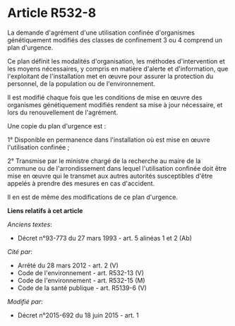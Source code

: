 # Article R532-8

La demande d'agrément d'une utilisation confinée d'organismes génétiquement modifiés des classes de confinement 3 ou 4
comprend un plan d'urgence. 

Ce plan définit les modalités d'organisation, les méthodes d'intervention et les moyens nécessaires, y compris en matière
d'alerte et d'information, que l'exploitant de l'installation met en œuvre pour assurer la protection     du personnel, de la
population ou de l'environnement. 

Il est modifié chaque fois que les conditions de mise en œuvre des organismes génétiquement modifiés rendent sa mise à jour
nécessaire, et lors du renouvellement de l'agrément. 

Une copie du plan d'urgence est : 

1° Disponible en permanence dans l'installation où est mise en œuvre l'utilisation confinée ; 

2° Transmise par le ministre chargé de la recherche au maire de la commune ou de l'arrondissement dans lequel l'utilisation
confinée doit être mise en œuvre qui le transmet aux autres autorités susceptibles d'être appelés à prendre des mesures en
cas d'accident. 

Il en est de même des modifications de ce plan d'urgence.

**Liens relatifs à cet article**

_Anciens textes_:

  - Décret n°93-773 du 27 mars 1993 - art. 5 alinéas 1 et 2 (Ab)

_Cité par_:

  - Arrêté du 28 mars 2012 - art. 2 (V)
  - Code de l'environnement - art. R532-13 (V)
  - Code de l'environnement - art. R532-15 (M)
  - Code de la santé publique - art. R5139-6 (V)

_Modifié par_:

  - Décret n°2015-692 du 18 juin 2015 - art. 1
